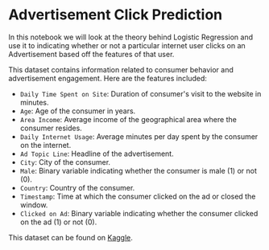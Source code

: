 # **Advertisement Click Prediction**

In this notebook we will look at the theory behind Logistic Regression and use it to indicating whether or not a particular internet user clicks on an Advertisement based off the features of that user.

This dataset contains information related to consumer behavior and advertisement engagement. Here are the features included:

- `Daily Time Spent on Site`: Duration of consumer's visit to the website in minutes.
- `Age`: Age of the consumer in years.
- `Area Income`: Average income of the geographical area where the consumer resides.
- `Daily Internet Usage`: Average minutes per day spent by the consumer on the internet.
- `Ad Topic Line`: Headline of the advertisement.
- `City`: City of the consumer.
- `Male`: Binary variable indicating whether the consumer is male (1) or not (0).
- `Country`: Country of the consumer.
- `Timestamp`: Time at which the consumer clicked on the ad or closed the window.
- `Clicked on Ad`: Binary variable indicating whether the consumer clicked on the ad (1) or not (0).

This dataset can be found on [Kaggle](https://www.kaggle.com/datasets/gabrielsantello/advertisement-click-on-ad).
